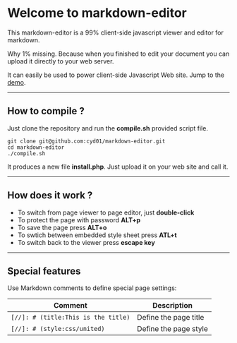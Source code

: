 [//]: # (title:markdown-editor)

# Welcome to markdown-editor

This markdown-editor is a 99% client-side javascript viewer and editor for markdown.

Why 1% missing. Because when you finished to edit your document you can upload it directly to your web server.

It can easily be used to power client-side Javascript Web site. Jump to the [demo](https://cyd01.github.io/markdown-editor/#/README.md).

---

## How to compile ?

Just clone the repository and run the **compile.sh** provided script file.

```
git clone git@github.com:cyd01/markdown-editor.git
cd markdown-editor
./compile.sh
```

It produces a new file **install.php**. Just upload it on your web site and call it.

---

## How does it work ?

- To switch from page viewer to page editor, just **double-click**
- To protect the page with password **ALT+p**
- To save the page press **ALT+o**
- To swtich between embedded style sheet press **ATL+t**
- To switch back to the viewer press **escape key**

---

## Special features

Use Markdown comments to define special page settings:

| Comment                             | Description           |
| ----------------------------------- | --------------------- |
| `[//]: # (title:This is the title)` | Define the page title |
| `[//]: # (style:css/united)`        | Define the page style |
